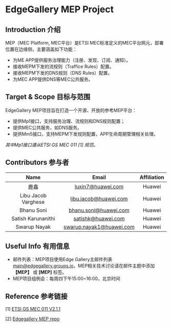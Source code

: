 # EdgeGallery MEP Project

## Introduction 介绍
MEP（MEC Platform, MEC平台）是ETSI MEC标准定义的MEC平台网元，部署位置在边缘侧，主要涵盖如下功能：

- 为ME APP提供服务治理能力（注册、发现、订阅、通知）。
- 接收MEPM下发的流规则（Traffice Rules）配置。
- 接收MEPM下发的DNS规则（DNS Rules）配置。
- 为MEC APP提供DNS等MEC公共服务。

## Target & Scope 目标与范围

EdgeGallery MEP项目旨在打造一个开源、开放的参考MEP平台：
- 提供Mp1接口，支持服务治理、流规则和DNS规则配置；
- 提供MEC公共服务，如DNS服务。
- 提供Mm5接口，支持MEPM下发规则配置，APP生命周期管理相关处理。

 _其中Mp1接口遵从ETSI GS MEC 011 [1] 规范。_ 

## Contributors 参与者

|**Name**|**Email**|**Affiliation**|
|:------:|:-------:|:-------------:|
| 鹿鑫 | luxin7@huawei.com | Huawei |
| Libu Jacob Varghese | libu.jacob@huawei.com | Huawei |
| Bhanu Soni | bhanu.soni@huawei.com | Huawei |
| Satish Karunanithi | satishk@huawei.com | Huawei |
| Swarup Nayak | swarup.nayak1@huawei.com | Huawei |

## Useful Info 有用信息

- 邮件列表：MEP项目使用Edge Gallery主邮件列表 main@edgegallery.groups.io，MEP相关技术讨论请在邮件主题中添加 **【MEP】** 或 **[MEP]** 标签。
- MEP项目组例会：每周四下午15:00~16:00，北京时间

## Reference 参考链接

[1] [ETSI GS MEC 011 V2.1.1](https://www.etsi.org/deliver/etsi_gs/MEC/001_099/011/02.01.01_60/gs_MEC011v020101p.pdf) 

[2] [Edgegallery MEP repo](https://gitee.com/EdgeGallery/mep)
